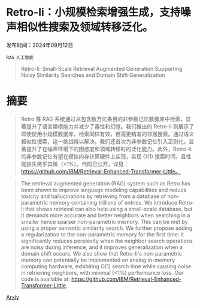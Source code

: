 # Retro-li：小规模检索增强生成，支持噪声相似性搜索及领域转移泛化。

发布时间：2024年09月12日

`RAG` `人工智能`

> Retro-li: Small-Scale Retrieval Augmented Generation Supporting Noisy Similarity Searches and Domain Shift Generalization

# 摘要

> Retro 等 RAG 系统通过从包含数万亿条目的非参数记忆数据库中检索，显著提升了语言建模能力并减少了毒性和幻觉。我们推出的 Retro-li 则展示了即使使用小规模数据库，检索同样有效，但需更精准的邻居搜索。通过语义相似性搜索，这一挑战得以解决。我们还首次为非参数记忆引入正则化，显著提升了在噪声环境下的困惑度和领域转移时的泛化能力。此外，Retro-li 的非参数记忆有望在模拟内存计算硬件上实现，实现 O(1) 搜索时间，且性能损失微乎其微（<1%）。代码已公开，详见：https://github.com/IBM/Retrieval-Enhanced-Transformer-Little。

> The retrieval augmented generation (RAG) system such as Retro has been shown to improve language modeling capabilities and reduce toxicity and hallucinations by retrieving from a database of non-parametric memory containing trillions of entries. We introduce Retro-li that shows retrieval can also help using a small-scale database, but it demands more accurate and better neighbors when searching in a smaller hence sparser non-parametric memory. This can be met by using a proper semantic similarity search. We further propose adding a regularization to the non-parametric memory for the first time: it significantly reduces perplexity when the neighbor search operations are noisy during inference, and it improves generalization when a domain shift occurs. We also show that Retro-li's non-parametric memory can potentially be implemented on analog in-memory computing hardware, exhibiting O(1) search time while causing noise in retrieving neighbors, with minimal (<1%) performance loss. Our code is available at: https://github.com/IBM/Retrieval-Enhanced-Transformer-Little.

[Arxiv](https://arxiv.org/abs/2410.00004)